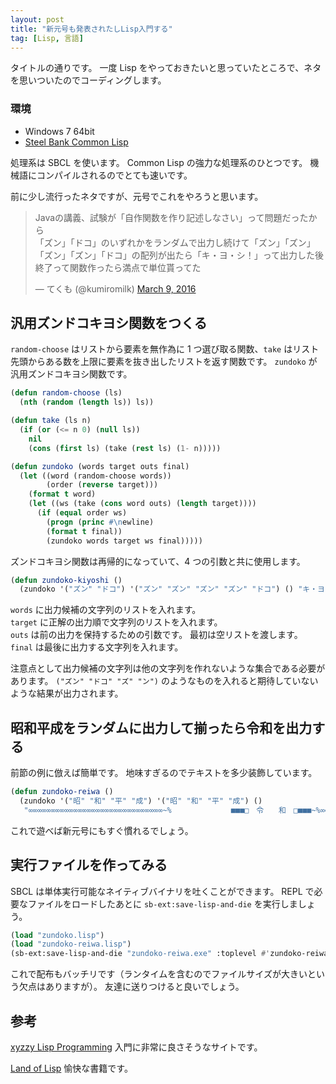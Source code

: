 ```yaml
---
layout: post
title: "新元号も発表されたしLisp入門する"
tag: [Lisp, 言語]
---
```


タイトルの通りです。
一度 Lisp をやっておきたいと思っていたところで、ネタを思いついたのでコーディングします。

### 環境

- Windows 7 64bit
- [Steel Bank Common Lisp](http://www.sbcl.org/)

処理系は SBCL を使います。
Common Lisp の強力な処理系のひとつです。
機械語にコンパイルされるのでとても速いです。

前に少し流行ったネタですが、元号でこれをやろうと思います。

<blockquote class="twitter-tweet" data-lang="en"><p lang="ja" dir="ltr">Javaの講義、試験が「自作関数を作り記述しなさい」って問題だったから<br>「ズン」「ドコ」のいずれかをランダムで出力し続けて「ズン」「ズン」「ズン」「ズン」「ドコ」の配列が出たら「キ・ヨ・シ！」って出力した後終了って関数作ったら満点で単位貰ってた</p>&mdash; てくも (@kumiromilk) <a href="https://twitter.com/kumiromilk/status/707437861881180160?ref_src=twsrc%5Etfw">March 9, 2016</a></blockquote>
<script async src="https://platform.twitter.com/widgets.js" charset="utf-8"></script>

## 汎用ズンドコキヨシ関数をつくる

`random-choose` はリストから要素を無作為に 1 つ選び取る関数、`take` はリスト先頭からある数を上限に要素を抜き出したリストを返す関数です。
`zundoko` が汎用ズンドコキヨシ関数です。

```lisp
(defun random-choose (ls)
  (nth (random (length ls)) ls))

(defun take (ls n)
  (if (or (<= n 0) (null ls))
    nil
    (cons (first ls) (take (rest ls) (1- n)))))

(defun zundoko (words target outs final)
  (let ((word (random-choose words))
        (order (reverse target)))
    (format t word)
    (let ((ws (take (cons word outs) (length target))))
      (if (equal order ws)
        (progn (princ #\newline)
        (format t final))
        (zundoko words target ws final)))))
```

ズンドコキヨシ関数は再帰的になっていて、4 つの引数と共に使用します。

```lisp
(defun zundoko-kiyoshi ()
  (zundoko '("ズン" "ドコ") '("ズン" "ズン" "ズン" "ズン" "ドコ") () "キ・ヨ・シ！"))
```

`words` に出力候補の文字列のリストを入れます。  
`target` に正解の出力順で文字列のリストを入れます。  
`outs` は前の出力を保持するための引数です。
最初は空リストを渡します。  
`final` は最後に出力する文字列を入れます。

注意点として出力候補の文字列は他の文字列を作れないような集合である必要があります。
`("ズン" "ドコ" "ズ" "ン")` のようなものを入れると期待していないような結果が出力されます。

## 昭和平成をランダムに出力して揃ったら令和を出力する

前節の例に倣えば簡単です。
地味すぎるのでテキストを多少装飾しています。

```lisp
(defun zundoko-reiwa ()
  (zundoko '("昭" "和" "平" "成") '("昭" "和" "平" "成") ()
   "∞∞∞∞∞∞∞∞∞∞∞∞∞∞∞∞∞∞∞∞∞∞∞∞∞∞∞∞∞∞~%　　　　　　　　■■■□　令　　和　□■■■~%∞∞∞∞∞∞∞∞∞∞∞∞∞∞∞∞∞∞∞∞∞∞∞∞∞∞∞∞∞∞"))
```

これで遊べば新元号にもすぐ慣れるでしょう。

## 実行ファイルを作ってみる

SBCL は単体実行可能なネイティブバイナリを吐くことができます。
REPL で必要なファイルをロードしたあとに `sb-ext:save-lisp-and-die` を実行しましょう。

```lisp
(load "zundoko.lisp")
(load "zundoko-reiwa.lisp")
(sb-ext:save-lisp-and-die "zundoko-reiwa.exe" :toplevel #'zundoko-reiwa :executable t :application-type :console)
```

これで配布もバッチリです（ランタイムを含むのでファイルサイズが大きいという欠点はありますが）。
友達に送りつけると良いでしょう。

## 参考

[xyzzy Lisp Programming](http://www.nct9.ne.jp/m_hiroi/xyzzy_lisp.html)
入門に非常に良さそうなサイトです。

[Land of Lisp](https://www.oreilly.co.jp/books/9784873115870/)
愉快な書籍です。
